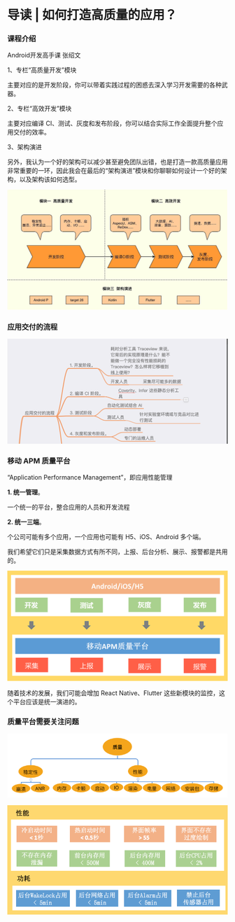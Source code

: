 # 导读 \| 如何打造高质量的应用？

### 课程介绍

Android开发高手课 张绍文

1、专栏“高质量开发”模块

主要对应的是开发阶段，你可以带着实践过程的困惑去深入学习开发需要的各种武器。

2、专栏“高效开发”模块

主要对应编译 CI、测试、灰度和发布阶段，你可以结合实际工作全面提升整个应用交付的效率。

3、架构演进

另外，我认为一个好的架构可以减少甚至避免团队出错，也是打造一款高质量应用非常重要的一环，因此我会在最后的“架构演进”模块和你聊聊如何设计一个好的架构，以及架构该如何选型。

![](.gitbook/assets/image%20%281%29.png)

### 

### 应用交付的流程

![](.gitbook/assets/image.png)



### 移动 APM 质量平台

“Application Performance Management”，即应用性能管理

**1. 统一管理**。

一个统一的平台，整合应用的人员和开发流程

**2. 统一三端**。

个公司可能有多个应用，一个应用也可能有 H5、iOS、Android 多个端。

我们希望它们只是采集数据方式有所不同，上报、后台分析、展示、报警都是共用的。

![](.gitbook/assets/image%20%282%29.png)

随着技术的发展，我们可能会增加 React Native、Flutter 这些新模块的监控，这个平台应该是统一演进的。

### 质量平台需要关注问题

![](.gitbook/assets/image%20%283%29.png)



![](.gitbook/assets/image%20%284%29.png)

